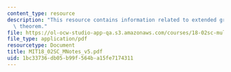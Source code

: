 ```yaml
---
content_type: resource
description: "This resource contains information related to extended green\u2019s\
  \ theorem."
file: https://ol-ocw-studio-app-qa.s3.amazonaws.com/courses/18-02sc-multivariable-calculus-fall-2010/1bc33736db05b99f564ba15fe7174311_MIT18_02SC_MNotes_v5.pdf
file_type: application/pdf
resourcetype: Document
title: MIT18_02SC_MNotes_v5.pdf
uid: 1bc33736-db05-b99f-564b-a15fe7174311
---
```

